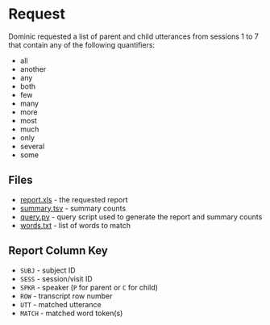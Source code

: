 # Request

Dominic requested a list of parent and child utterances from sessions 1 to 7 that contain any of the following quantifiers:

* all
* another
* any
* both
* few
* many
* more
* most
* much
* only
* several
* some


## Files

* [report.xls](report.xls) - the requested report
* [summary.tsv](summary.tsv) - summary counts
* [query.py](query.py) - query script used to generate the report and summary
  counts
* [words.txt](words.txt) - list of words to match


## Report Column Key

* `SUBJ`  - subject ID
* `SESS`  - session/visit ID
* `SPKR`  - speaker (`P` for parent or `C` for child)
* `ROW`   - transcript row number
* `UTT`   - matched utterance
* `MATCH` - matched word token(s)
